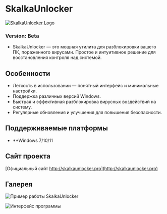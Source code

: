 # SkalkaUnlocker

[![SkalkaUnlocker Logo](https://github.com/user-attachments/assets/4a7235a0-58bd-4737-abe8-9fd133e9917c)](http://skalkaunlocker.pro)

### Version: Beta

- SkalkaUnlocker — это мощная утилита для разблокировки вашего ПК, пораженного вирусами. Простое и интуитивное решение для восстановления контроля над системой.

## Особенности

- Легкость в использовании — понятный интерфейс и минимальные настройки.
- Поддержка различных версий Windows.
- Быстрая и эффективная разблокировка вирусных воздействий на систему.
- Регулярные обновления и улучшения для повышения безопасности.

## Поддерживаемые платформы

- **Windows 7/10/11

## Сайт проекта

[Официальный сайт http://skalkaunlocker.pro](http://skalkaunlocker.pro)

## Галерея

![Пример работы SkalkaUnlocker](https://github.com/user-attachments/assets/1f7e87cd-8d12-45fb-b4ea-de3fbf340ca8)

![Интерфейс программы](https://github.com/user-attachments/assets/2b896781-1bdf-4a4d-b144-0e8db1d54480)
